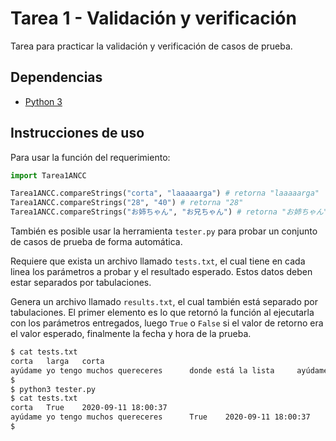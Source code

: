# Tarea 1 - Validación y verificación

Tarea para practicar la validación y verificación de casos de prueba.

## Dependencias

- [Python 3](https://www.python.org/downloads/)

## Instrucciones de uso

Para usar la función del requerimiento:

```python
import Tarea1ANCC

Tarea1ANCC.compareStrings("corta", "laaaaarga") # retorna "laaaaarga"
Tarea1ANCC.compareStrings("28", "40") # retorna "28"
Tarea1ANCC.compareStrings("お姉ちゃん", "お兄ちゃん") # retorna "お姉ちゃん"
```

También es posible usar la herramienta `tester.py` para probar un conjunto de casos de prueba de forma automática.

Requiere que exista un archivo llamado `tests.txt`, el cual tiene en cada linea los parámetros a probar y el resultado esperado. Estos datos deben estar separados por tabulaciones.

Genera un archivo llamado `results.txt`, el cual también está separado por tabulaciones. El primer elemento es lo que retornó la función al ejecutarla con los parámetros entregados, luego `True` o `False` si el valor de retorno era el valor esperado, finalmente la fecha y hora de la prueba.

```bash
$ cat tests.txt
corta   larga   corta
ayúdame yo tengo muchos quereceres      donde está la lista     ayúdame yo tengo muchos quereceres
$
$ python3 tester.py
$ cat tests.txt
corta   True    2020-09-11 18:00:37
ayúdame yo tengo muchos quereceres      True    2020-09-11 18:00:37
$
```
